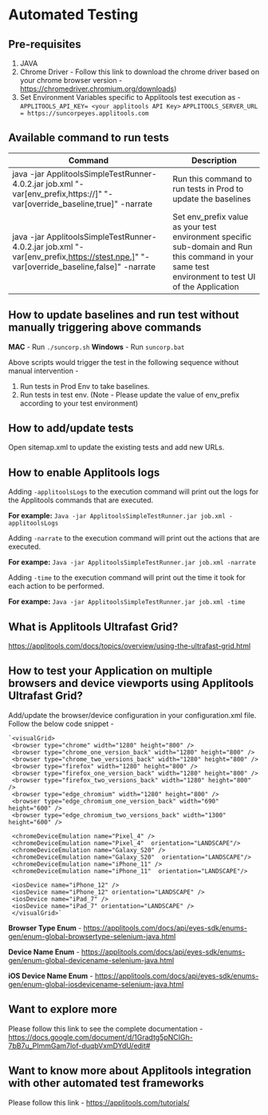 # Automated Testing
## Pre-requisites
1. JAVA
2. Chrome Driver - Follow this link to download the chrome driver based on your chrome browser version - https://chromedriver.chromium.org/downloads)
3. Set Environment Variables specific to Applitools test execution as -
 `APPLITOOLS_API_KEY= <your applitools API Key>`
 `APPLITOOLS_SERVER_URL = https://suncorpeyes.applitools.com`

## Available command to run tests
| Command                                                                                                                               | Description  |
|---------------------------------------------------------------------------------------------------------------------------------------|---          |
| java -jar ApplitoolsSimpleTestRunner-4.0.2.jar job.xml "-var[env_prefix,https://]" "-var[override_baseline,true]" -narrate            | Run this command to run tests in Prod to update the baselines   | 
| java -jar ApplitoolsSimpleTestRunner-4.0.2.jar job.xml "-var[env_prefix,https://stest.npe.]" "-var[override_baseline,false]" -narrate | Set env_prefix value as your test environment specific sub-domain and Run this command in your same test environment to test UI of the Application  |

## How to update baselines and run test without manually triggering above commands
**MAC** - Run `./suncorp.sh`
**Windows** - Run `suncorp.bat`

Above scripts would trigger the test in the following sequence without manual intervention -
1. Run tests in Prod Env to take baselines.
2. Run tests in test env. (Note - Please update the value of env_prefix according to your test environment)

## How to add/update tests
Open sitemap.xml to update the existing tests and add new URLs.

## How to enable Applitools logs 
Adding `-applitoolsLogs` to the execution command will print out the logs for the Applitools commands that are executed. 

**For example:** `Java -jar ApplitoolsSimpleTestRunner.jar job.xml -applitoolsLogs`

Adding `-narrate` to the execution command will print out the actions that are executed. 

**For exampe:** `Java -jar ApplitoolsSimpleTestRunner.jar job.xml -narrate`

Adding `-time` to the execution command will print out the time it took for each action to be performed. 

**For exampe:** `Java -jar ApplitoolsSimpleTestRunner.jar job.xml -time`

## What is Applitools Ultrafast Grid?
https://applitools.com/docs/topics/overview/using-the-ultrafast-grid.html

## How to test your Application on multiple browsers and device viewports using Applitools Ultrafast Grid?
Add/update the browser/device configuration in your configuration.xml file. Follow the below code snippet -
    
    `<visualGrid>
     <browser type="chrome" width="1280" height="800" />
     <browser type="chrome_one_version_back" width="1280" height="800" />
     <browser type="chrome_two_versions_back" width="1280" height="800" />
     <browser type="firefox" width="1280" height="800" />
     <browser type="firefox_one_version_back" width="1280" height="800" />
     <browser type="firefox_two_versions_back" width="1280" height="800" />
     <browser type="edge_chromium" width="1280" height="800" />
     <browser type="edge_chromium_one_version_back" width="690" height="600" />
     <browser type="edge_chromium_two_versions_back" width="1300" height="600" />
     
     <chromeDeviceEmulation name="Pixel_4" /> 
     <chromeDeviceEmulation name="Pixel_4"  orientation="LANDSCAPE"/>
     <chromeDeviceEmulation name="Galaxy_S20" /> 
     <chromeDeviceEmulation name="Galaxy_S20"  orientation="LANDSCAPE"/> 
     <chromeDeviceEmulation name="iPhone_11" />
     <chromeDeviceEmulation name="iPhone_11"  orientation="LANDSCAPE"/>
     
     <iosDevice name="iPhone_12" />
     <iosDevice name="iPhone_12" orientation="LANDSCAPE" />
     <iosDevice name="iPad_7" />
     <iosDevice name="iPad_7" orientation="LANDSCAPE" />
     </visualGrid>`
    				
**Browser Type Enum** - https://applitools.com/docs/api/eyes-sdk/enums-gen/enum-global-browsertype-selenium-java.html

**Device Name Enum** - https://applitools.com/docs/api/eyes-sdk/enums-gen/enum-global-devicename-selenium-java.html

**iOS Device Name Enum** - https://applitools.com/docs/api/eyes-sdk/enums-gen/enum-global-iosdevicename-selenium-java.html
		

## Want to explore more 
Please follow this link to see the complete documentation - https://docs.google.com/document/d/1Gradtg5pNCIGh-7bB7u_PImmGam7lof-duqbVxmDYdU/edit#

## Want to know more about Applitools integration with other automated test frameworks 
Please follow this link - https://applitools.com/tutorials/